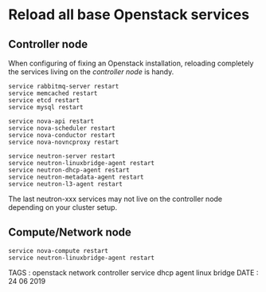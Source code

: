 # Reload all base Openstack services

## Controller node

When configuring of fixing an Openstack installation, reloading completely the services living on the *controller node* is handy.

```
service rabbitmq-server restart
service memcached restart
service etcd restart
service mysql restart

service nova-api restart
service nova-scheduler restart
service nova-conductor restart
service nova-novncproxy restart

service neutron-server restart
service neutron-linuxbridge-agent restart
service neutron-dhcp-agent restart
service neutron-metadata-agent restart
service neutron-l3-agent restart
```

The last neutron-xxx services may not live on the controller node depending on your cluster setup.

## Compute/Network node

```
service nova-compute restart
service neutron-linuxbridge-agent restart
```


TAGS : openstack network controller service dhcp agent linux bridge
DATE : 24 06 2019